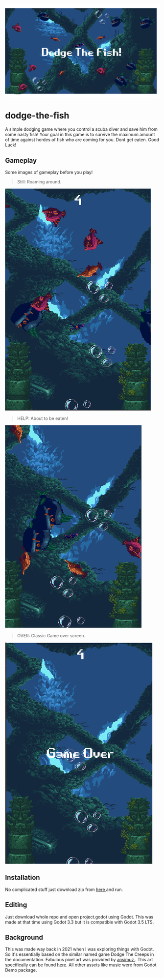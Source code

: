 ![Splash](assets/Splash.png)
# dodge-the-fish
A simple dodging game where you control a scuba diver and save him from some nasty fish!
Your goal in this game is to survive the maximum amount of time against hordes of fish who are coming for you.
Dont get eaten. Good Luck!
## Gameplay
Some images of gameplay before you play!
<blockquote> Still: Roaming around. </blockquote>

![G1](assets/G1.png)
<blockquote> HELP: About to be eaten! </blockquote>

![G2](assets/G2.png)
<blockquote>OVER: Classic Game over screen.</blockquote>

![G3](assets/G3.png)

## Installation
No complicated stuff just download zip from <a href = "https://github.com/CjSidharth/dodge-the-fish/blob/main/DTF.zip">here </a> and run.
## Editing
Just download whole repo and open project.godot using Godot. This was made at that time using Godot 3.3 but it is compatible with Godot 3.5 LTS.
## Background
This was made way back in 2021 when I was exploring things with Godot. So it's essentially based on the similar named game Dodge The Creeps in the documentation.
Fabulous pixel art was provided by <a href = "https://opengameart.org/users/ansimuz"> ansimuz </a>. This art specifically can be found <a href="https://opengameart.org/content/underwater-diving-pack"> here</a>.
All other assets like music were from Godot Demo package.
